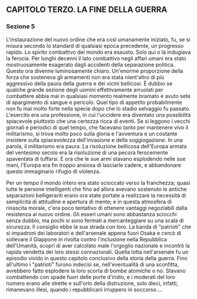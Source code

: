 ## CAPITOLO TERZO. LA FINE DELLA GUERRA

### Sezione 5

L'instaurazione del nuovo ordine che era così umanamente iniziato, fu, se si misura secondo lo standard di qualsiasi epoca precedente, un progresso rapido. Lo spirito combattivo del mondo era esausto. Solo qui o là indugiava la ferocia. Per lunghi decenni il lato combattivo negli affari umani era stato mostruosamente esagerato dagli accidenti della separazione politica. Questo ora divenne luminosamente chiaro. Un'enorme proporzione della forza che sosteneva gli armamenti non era stata nient'altro di più aggressivo della paura della guerra e dei vicini bellicosi. È dubbio se qualche grande sezione degli uomini effettivamente arruolati per combattere abbia mai in qualsiasi momento realmente bramato e avuto sete di spargimento di sangue e pericolo. Quel tipo di appetito probabilmente non fu mai molto forte nella specie dopo che lo stadio selvaggio fu passato. L'esercito era una professione, in cui l'uccidere era diventato una possibilità spiacevole piuttosto che una certezza ricca di eventi. Se si leggono i vecchi giornali e periodici di quel tempo, che facevano tanto per mantenere vivo il militarismo, si trova molto poco sulla gloria e l'avventura e un costante insistere sulla spiacevolezza dell'invasione e della soggiogazione. In una parola, il militarismo era paura. La risoluzione bellicosa dell'Europa armata del ventesimo secolo era la risoluzione di una pecora ferocemente spaventata di tuffarsi. E ora che le sue armi stavano esplodendo nelle sue mani, l'Europa era fin troppo ansiosa di lasciarle cadere, e abbandonare questo immaginario rifugio di violenza.

Per un tempo il mondo intero era stato scioccato verso la franchezza; quasi tutte le persone intelligenti che fino ad allora avevano sostenuto le antiche separazioni belligeranti erano ora state portate a realizzare la necessità di semplicità di attitudine e apertura di mente; e in questa atmosfera di rinascita morale, c'era poco tentativo di ottenere vantaggi negoziabili dalla resistenza al nuovo ordine. Gli esseri umani sono abbastanza sciocchi senza dubbio, ma pochi si sono fermati a mercanteggiare su una scala di sicurezza. Il consiglio ebbe la sua strada con loro. La banda di "patrioti" che si impadronì dei laboratori e dell'arsenale appena fuori Osaka e cercò di sollevare il Giappone in rivolta contro l'inclusione nella Repubblica dell'Umanità, scoprì di aver calcolato male l'orgoglio nazionale e incontrò la rapida vendetta dei loro stessi connazionali. Quella lotta nell'arsenale fu un episodio vivido in questo capitolo conclusivo della storia della guerra. Fino all'ultimo i "patrioti" furono indecisi se, nell'eventualità di una sconfitta, avrebbero fatto esplodere la loro scorta di bombe atomiche o no. Stavano combattendo con spade fuori delle porte d'iridio, e i moderati del loro numero erano alle strette e sull'orlo della distruzione, solo dieci, infatti, rimanevano illesi, quando i repubblicani irruppero in soccorso....

